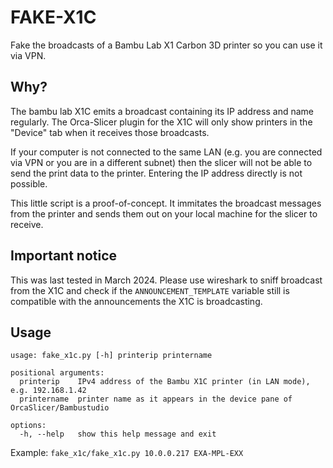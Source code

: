 # FAKE-X1C

Fake the broadcasts of a Bambu Lab X1 Carbon 3D printer so you can use it via VPN.

## Why?

The bambu lab X1C emits a broadcast containing its IP address and name regularly.
The Orca-Slicer plugin for the X1C will only show printers in the "Device" tab when
it receives those broadcasts. 

If your computer is not connected to the same LAN (e.g. you are connected via VPN or 
you are in a different subnet) then the slicer will not be able to send the print
data to the printer. Entering the IP address directly is not possible.

This little script is a proof-of-concept. It immitates the broadcast messages from the
printer and sends them out on your local machine for the slicer to receive.

## Important notice

This was last tested in March 2024. Please use wireshark to sniff broadcast from the X1C
and check if the `ANNOUNCEMENT_TEMPLATE` variable still is compatible with the 
announcements the X1C is broadcasting. 

## Usage

```
usage: fake_x1c.py [-h] printerip printername

positional arguments:
  printerip    IPv4 address of the Bambu X1C printer (in LAN mode), e.g. 192.168.1.42
  printername  printer name as it appears in the device pane of OrcaSlicer/Bambustudio

options:
  -h, --help   show this help message and exit
```

Example: `fake_x1c/fake_x1c.py 10.0.0.217 EXA-MPL-EXX`